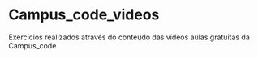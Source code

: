 # Campus_code_videos
Exercícios realizados através do conteúdo das vídeos aulas gratuitas da Campus_code
